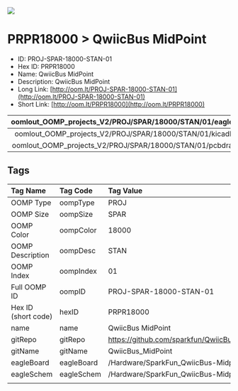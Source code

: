 


  
![][im]
# PRPR18000 > QwiicBus MidPoint

- ID: PROJ-SPAR-18000-STAN-01
- Hex ID: PRPR18000
- Name: QwiicBus MidPoint
- Description: QwiicBus MidPoint
- Long Link: [http://oom.lt/PROJ-SPAR-18000-STAN-01](http://oom.lt/PROJ-SPAR-18000-STAN-01)
- Short Link: [http://oom.lt/PRPR18000](http://oom.lt/PRPR18000)
  

|oomlout_OOMP_projects_V2/PROJ/SPAR/18000/STAN/01/eagleImage.png|oomlout_OOMP_projects_V2/PROJ/SPAR/18000/STAN/01/eagleSchemImage.png|oomlout_OOMP_projects_V2/PROJ/SPAR/18000/STAN/01/kicadPcb3dFront.png|oomlout_OOMP_projects_V2/PROJ/SPAR/18000/STAN/01/kicadPcb3dBack.png|
| :---: | :---: | :---: | :---: |
|oomlout_OOMP_projects_V2/PROJ/SPAR/18000/STAN/01/kicadPcb3d.png|oomlout_OOMP_projects_V2/PROJ/SPAR/18000/STAN/01/bomBack.png|oomlout_OOMP_projects_V2/PROJ/SPAR/18000/STAN/01/bomFront.png|oomlout_OOMP_projects_V2/PROJ/SPAR/18000/STAN/01/pcbdraw.svg|
|oomlout_OOMP_projects_V2/PROJ/SPAR/18000/STAN/01/pcbdrawBack.svg||||

## Tags
  

|Tag Name|Tag Code|Tag Value|
| :--- | :--- | :--- |
|OOMP Type|oompType|PROJ|
|OOMP Size|oompSize|SPAR|
|OOMP Color|oompColor|18000|
|OOMP Description|oompDesc|STAN|
|OOMP Index|oompIndex|01|
|Full OOMP ID|oompID|PROJ-SPAR-18000-STAN-01|
|Hex ID (short code)|hexID|PRPR18000|
|name|name|QwiicBus MidPoint|
|gitRepo|gitRepo|https://github.com/sparkfun/QwiicBus_MidPoint|
|gitName|gitName|QwiicBus_MidPoint|
|eagleBoard|eagleBoard|/Hardware/SparkFun_QwiicBus-Midpoint.brd|
|eagleSchem|eagleSchem|/Hardware/SparkFun_QwiicBus-Midpoint.sch|
||||



[im]: PROJ/SPAR/18000/STAN/01/kicadPcb3d_450.png
